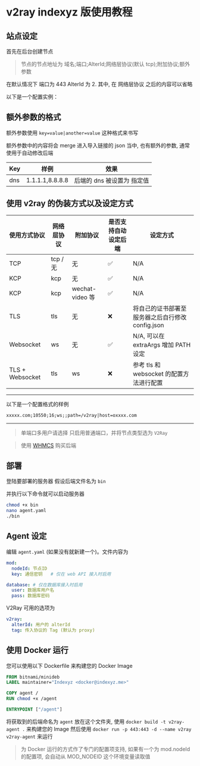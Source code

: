 # v2ray indexyz 版使用教程

## 站点设定

首先在后台创建节点

> 节点的节点地址为 域名;端口;AlterId;网络层协议(默认 tcp);附加协议;额外参数

在默认情况下 端口为 443 AlterId 为 2. 其中, 在 网络层协议 之后的内容可以省略

以下是一个配置实例：

## 额外参数的格式

额外参数使用 `key=value|another=value` 这种格式来书写

额外参数中的内容将会 merge 进入导入链接的 json 当中, 也有额外的参数, 通常使用于自动修改后端

| Key | 样例 | 效果 |
| --- | --- | --- |
| dns | 1.1.1.1,8.8.8.8 | 后端的 dns 被设置为 指定值 |


## 使用 v2ray 的伪装方式以及设定方式

| 使用方式协议 | 网络层协议 | 附加协议 | 是否支持自动设定后端 | 设定方式 | 
| --- |-------------| ---| -----| --- |
| TCP | tcp / 无 | 无 | ✅ | N/A |
| KCP | kcp | 无 | ✅ | N/A |
| KCP | kcp | wechat-video 等 | ✅ | N/A |
| TLS | tls | 无 | ❌ | 将自己的证书部署至服务器之后自行修改 config.json |
| Websocket | ws | 无 | ✅ | N/A, 可以在 extraArgs 增加 PATH 设定 |
| TLS + Websocket | tls | ws | ❌ | 参考 tls 和 websocket 的配置方法进行配置 |

---

以下是一个配置格式的样例

```
xxxxx.com;10550;16;ws;;path=/v2ray|host=oxxxx.com
```

---

> 单端口多用户请选择 只启用普通端口，并将节点类型选为 `V2Ray`

> 使用 [WHMCS](https://whmcs.indexyz.me/aff.php?aff=1) 购买后端

## 部署

登陆要部署的服务器 假设后端文件名为 `bin`

并执行以下命令就可以启动服务器

```bash
chmod +x bin
nano agent.yaml
./bin
```

## Agent 设定

编辑 `agent.yaml` (如果没有就新建一个)。文件内容为

```yaml
mod:
  nodeId: 节点ID
  key: 通信密钥   # 仅在 web API 接入时启用

database: # 仅在数据库接入时启用
  user: 数据库用户名
  pass: 数据库密码
```

V2Ray 可用的选项为
```yaml 
v2ray:
  alterId: 用户的 alterId
  tag: 传入协议的 Tag (默认为 proxy)
```

## 使用 Docker 运行
您可以使用以下 Dockerfile 来构建您的 Docker Image
```dockerfile
FROM bitnami/minideb
LABEL maintainer="Indexyz <docker@indexyz.me>"

COPY agent /
RUN chmod +x /agent

ENTRYPOINT ["/agent"]
```

将获取到的后端命名为 `agent` 放在这个文件夹, 使用 `docker build -t v2ray-agent .` 来构建您的 Image
然后使用 `docker run -p 443:443 -d --name v2ray v2ray-agent` 来运行

> 为 Docker 运行的方式作了专门的配置项支持, 如果有一个为 mod.nodeId 的配置项, 会自动从 MOD_NODEID 这个环境变量读取值